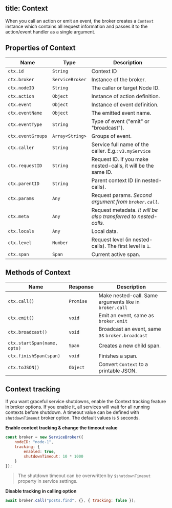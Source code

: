 title: Context
---

When you call an action or emit an event, the broker creates a `Context` instance which contains all request information and passes it to the action/event handler as a single argument.

## Properties of Context

| Name | Type |  Description |
| ------- | ----- | ------- |
| `ctx.id` | `String` | Context ID |
| `ctx.broker` | `ServiceBroker` | Instance of the broker. |
| `ctx.nodeID` | `String` | The caller or target Node ID. |
| `ctx.action` | `Object` | Instance of action definition. |
| `ctx.event` | `Object` | Instance of event definition. |
| `ctx.eventName` | `Object` | The emitted event name. |
| `ctx.eventType` | `String` | Type of event ("emit" or "broadcast"). |
| `ctx.eventGroups` | `Array<String>` | Groups of event. |
| `ctx.caller` | `String` | Service full name of the caller. E.g.: `v3.myService` |
| `ctx.requestID` | `String` | Request ID. If you make nested-calls, it will be the same ID. |
| `ctx.parentID` | `String` | Parent context ID (in nested-calls). |
| `ctx.params` | `Any` | Request params. *Second argument from `broker.call`.* |
| `ctx.meta` | `Any` | Request metadata. *It will be also transferred to nested-calls.* |
| `ctx.locals` | `Any` | Local data. |
| `ctx.level` | `Number` | Request level (in nested-calls). The first level is `1`. |
| `ctx.span` | `Span` | Current active span. |

## Methods of Context

| Name | Response |  Description |
| ------- | ----- | ------- |
| `ctx.call()` | `Promise` | Make nested-call. Same arguments like in `broker.call` |
| `ctx.emit()` | `void` | Emit an event, same as `broker.emit` |
| `ctx.broadcast()` | `void` | Broadcast an event, same as `broker.broadcast` |
| `ctx.startSpan(name, opts)` | `Span` | Creates a new child span. |
| `ctx.finishSpan(span)` | `void` | Finishes a span. |
| `ctx.toJSON()` | `Object` | Convert `Context` to a printable JSON. |

## Context tracking
If you want graceful service shutdowns, enable the Context tracking feature in broker options. If you enable it, all services will wait for all running contexts before shutdown. 
A timeout value can be defined with `shutdownTimeout` broker option. The default values is `5` seconds.

**Enable context tracking & change the timeout value**
```js
const broker = new ServiceBroker({
    nodeID: "node-1",
    tracking: {
        enabled: true,
        shutdownTimeout: 10 * 1000
    }
});
```

> The shutdown timeout can be overwritten by `$shutdownTimeout` property in service settings.

**Disable tracking in calling option**

```js
await broker.call("posts.find", {}, { tracking: false });
```